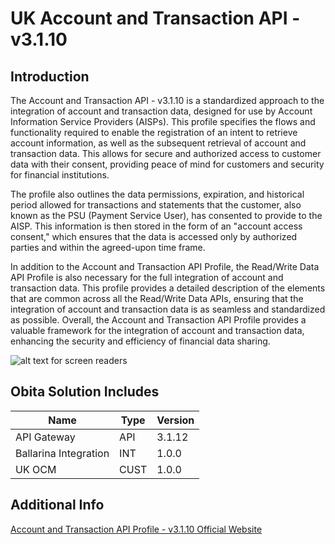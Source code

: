 # UK Account and Transaction API - v3.1.10

## Introduction

The Account and Transaction API - v3.1.10 is a standardized approach to the integration of account and transaction data, designed for use by Account Information Service Providers (AISPs). This profile specifies the flows and functionality required to enable the registration of an intent to retrieve account information, as well as the subsequent retrieval of account and transaction data. This allows for secure and authorized access to customer data with their consent, providing peace of mind for customers and security for financial institutions.

The profile also outlines the data permissions, expiration, and historical period allowed for transactions and statements that the customer, also known as the PSU (Payment Service User), has consented to provide to the AISP. This information is then stored in the form of an "account access consent," which ensures that the data is accessed only by authorized parties and within the agreed-upon time frame.

In addition to the Account and Transaction API Profile, the Read/Write Data API Profile is also necessary for the full integration of account and transaction data. This profile provides a detailed description of the elements that are common across all the Read/Write Data APIs, ensuring that the integration of account and transaction data is as seamless and standardized as possible. Overall, the Account and Transaction API Profile provides a valuable framework for the integration of account and transaction data, enhancing the security and efficiency of financial data sharing.

![alt text for screen readers](img1.png)

## Obita Solution Includes

Name                  |	Type |	Version
----------------------|------|----------
API Gateway           |	API  |	3.1.12
Ballarina Integration |	INT	 |  1.0.0
UK OCM                |	CUST |  1.0.0

## Additional Info

[Account and Transaction API Profile - v3.1.10 Official Website]([URL](https://openbankinguk.github.io/read-write-api-site3/v3.1.10/profiles/account-and-transaction-api-profile.html))
